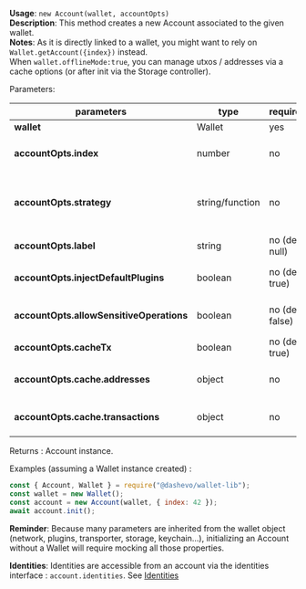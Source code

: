 **Usage**: `new Account(wallet, accountOpts)`  
**Description**: This method creates a new Account associated to the given wallet.  
**Notes**: As it is directly linked to a wallet, you might want to rely on `Wallet.getAccount({index})` instead.  
When `wallet.offlineMode:true`, you can manage utxos / addresses via a cache options (or after init via the Storage controller).

Parameters:

| parameters                               | type            | required        | Description                                                                                                                                                                    |
| ---------------------------------------- | --------------- | --------------- | ------------------------------------------------------------------------------------------------------------------------------------------------------------------------------ |
| **wallet**                               | Wallet          | yes             | A valid [wallet](/wallet/Wallet) instance                                                                                                                                      |
| **accountOpts.index**                    | number          | no              | The BIP44 account index; by default use the next one (n+1) of the biggest account index already created in wallet                                                              |
| **accountOpts.strategy**                 | string/function | no              | A valid strategy string identifier (amongst "simpleAscendingAccumulator", "simpleDescendingAccumulator", simpleTransactionOptimizedAccumulator") or your own strategy function |
| **accountOpts.label**                    | string          | no (def: null)  | If you want to be able to reference to an account per label                                                                                                                    |
| **accountOpts.injectDefaultPlugins**     | boolean         | no (def: true)  | Use to inject default plugins on loadup (BIP44Worker, ChainWorker and SyncWorker)                                                                                              |
| **accountOpts.allowSensitiveOperations** | boolean         | no (def: false) | If you want a special plugin to access the keychain or other sensitive operation, set this to true.                                                                            |
| **accountOpts.cacheTx**                  | boolean         | no (def: true)  | If you want to cache the transaction internally (for faster sync-up)                                                                                                           |
| **accountOpts.cache.addresses**          | object          | no              | If you have your addresses state somewhere else (fs) you can fetch and pass it along for faster sync-up                                                                        |
| **accountOpts.cache.transactions**       | object          | no              | If you have your tx state somewhere else (fs) you can fetch and pass it along for faster sync-up                                                                               |

Returns : Account instance.

Examples (assuming a Wallet instance created) :

```js
const { Account, Wallet } = require("@dashevo/wallet-lib");
const wallet = new Wallet();
const account = new Account(wallet, { index: 42 });
await account.init();
```

**Reminder**: Because many parameters are inherited from the wallet object (network, plugins, transporter, storage, keychain...), initializing an Account without a Wallet will require mocking all those properties.

**Identities**: Identities are accessible from an account via the identities interface : `account.identities`. See [Identities](/identities/Identities)
